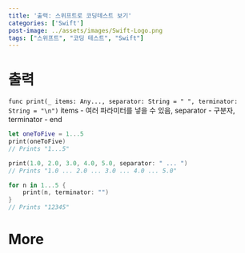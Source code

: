 ```yaml
---
title: '출력: 스위프트로 코딩테스트 보기'
categories: ['Swift']
post-image: ../assets/images/Swift-Logo.png
tags: ["스위프트", "코딩 테스트", "Swift"]
---
```


# 출력
`func print(_ items: Any..., separator: String = " ", terminator: String = "\n")`
items - 여러 파라미터를 넣을 수 있음, separator - 구분자, terminator - end
```swift
let oneToFive = 1...5
print(oneToFive)
// Prints "1...5"

print(1.0, 2.0, 3.0, 4.0, 5.0, separator: " ... ")
// Prints "1.0 ... 2.0 ... 3.0 ... 4.0 ... 5.0"

for n in 1...5 {
    print(n, terminator: "")
}
// Prints "12345"
```


# More
